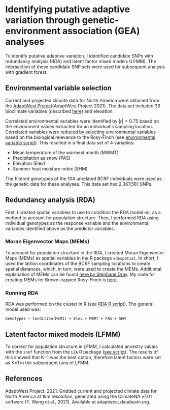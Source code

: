 # Identifying putative adaptive variation through genetic-environment association (GEA) analyses

To identify putative adaptive variation, I identified candidate SNPs with redundancy analysis (RDA) and latent factor mixed models (LFMM). The intersection of these candidate SNP sets were used for subsequent analysis with gradient forest.

## Environmental variable selection

Current and projected climate data for North America were obtained from the [AdaptWest Project](https://adaptwest.databasin.org/pages/adaptwest-climatena/)(AdaptWest Project 2021). The data set included 33 bioclimate variables (described [here](http://s3-us-west-2.amazonaws.com/www.cacpd.org/CMIP6/ReadMe_ClimateNA_CMIP6.txt)) and elevation.

Correlated environmental variables were identified by $|r| < 0.75$ based on the environment values extracted for an individual's sampling location. Correlated variables were reduced by selecting environmental variables based on the biological relevance to the Rosy-Finch (see [environmental variable script](./r-scripts/environmental_variable_selection.R)). This resulted in a final data set of 4 variables:

- Mean temperature of the warmest month (MWMT)
- Precipitation as snow (PAS)
- Elevation (Elev)
- Summer heat moisture index (SHM)

The filtered genotypes of the 104 unrelated BCRF individuals were used as the genetic data for these analyses. This data set had 2,367,581 SNPs.

## Redundancy analysis (RDA)

First, I created spatial variables to use to condition the RDA model on, as a method to account for population structure. Then, I performed RDA using individual genotypes as the response variable and the environmental variables identified above as the predictor variables.

### Moran Eigenvector Maps (MEMs)
To account for population structure in the RDA, I created Moran Eigenvector Maps (MEMs) as spatial variables in the R package `adespatial`. In short, I used the lat/lon coordinates of the BCRF sampling locations to create spatial distances, which, in turn, were used to create the MEMs. Additional explanation of MEMs can be found [here by Stéphane Dray](https://cran.r-project.org/web/packages/adespatial/vignettes/tutorial.html). My code for creating MEMs for Brown-capped Rosy-Finch is [here](./r-scripts/mems.R).

### Running RDA

RDA was performed on the cluster in R (see [RDA R script](./r-scripts/run_rda.1961_1990.R)). The general model used was:

```
Genotypes ~ Condition(MEM1) + Elev + MWMT + PAS + SHM
```

## Latent factor mixed models (LFMM)

To correct for population structure in LFMM, I calculated ancestry values with the `snmf` function from the `LEA` R package ([see script](./r-scripts/run_snmf.R)). The results of this showed that K=1 was the best option, therefore latent factors were set as K=1 in the subsequent runs of LFMM.








## References

AdaptWest Project. 2021. Gridded current and projected climate data for North America at 1km resolution, generated using the ClimateNA v7.01 software (T. Wang et al., 2021). Available at adaptwest.databasin.org.
